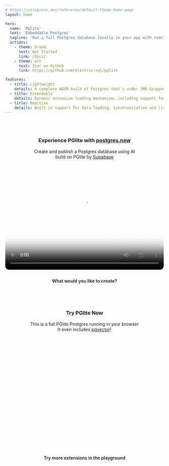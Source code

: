 ```yaml
---
# https://vitepress.dev/reference/default-theme-home-page
layout: home

hero:
  name: 'PGlite'
  text: 'Embeddable Postgres'
  tagline: 'Run a full Postgres database locally in your app with reactivity and server sync'
  actions:
    - theme: brand
      text: Get Started
      link: /docs/
    - theme: alt
      text: Star on GitHub
      link: https://github.com/electric-sql/pglite

features:
  - title: Lightweight
    details: A complete WASM build of Postgres that's under 3MB Gzipped.
  - title: Extendable
    details: Dynamic extension loading mechanism, including support for pgvector and PostGIS.
  - title: Reactive
    details: Built in support for data loading, synchronisation and live query primitives.
---
```


<script setup>
import { onMounted } from 'vue'
import { defineClientComponent } from 'vitepress'
import { VPHomeHero } from 'vitepress/theme'
import { starCount } from './components/starCount.ts'

const Repl = defineClientComponent(() => {
  return import('./components/Repl.vue')
})

onMounted(async () => {
  if (typeof window !== 'undefined' && document.querySelector) {
    const count = await starCount()
    const linkEl = document.querySelector('.action a[href="https://github.com/electric-sql/pglite"]')
    let countEl = linkEl.querySelector('.count')
    
    if (!countEl) {
      countEl = document.createElement('span')
      countEl.classList.add('count')

      const icon = document.createElement('span')
      icon.classList.add('vpi-social-github')
      linkEl.prepend(icon)
    }
    
    linkEl.append(countEl)

    let currentCount = Math.max(count - 15, 0)
    const animateCount = () => {
      currentCount += 1;
      if (currentCount >= count) {
        currentCount = count;
        clearInterval(intervalId);
      }
      countEl.innerText = `( ${currentCount.toLocaleString()} )`;
    };
    const intervalId = setInterval(animateCount, 64);
  }
});

</script>

<style>
  .actions a[href="https://github.com/electric-sql/pglite"] {
    display: flex;
    align-items: center;
  }
  .actions a[href="https://github.com/electric-sql/pglite"] .vpi-social-github {
    display: block;
    width: 1.42rem;
    height: 1.42rem;
    margin: 0 0.5rem 0 -10px;
    position: relative;
  }
  .actions a[href="https://github.com/electric-sql/pglite"] .count {
    margin-left: 0.5rem;
    min-width: 55px;
  }
</style>

<style scoped>

  .try-it-now,
  .postgres-new {
    margin-top: 3rem;
    display: flex;
    flex-direction: column;
  }

  .try-it-now .repl {
    display: block;
    width: 100%;
    margin-bottom: 1rem;
    height: 350px;
  }

  .info {
    text-align: center;
  }

  .postgres-new video {
    display: block;
    width: 100%;
    border-radius: 12px;
    margin-bottom: 1rem;
    aspect-ratio: 1616 / 1080;
  }

  .link-btn {
    border-color: var(--vp-button-alt-border);
    color: var(--vp-button-alt-text);
    background-color: var(--vp-button-alt-bg);
    border-radius: 20px;
    padding: 0 20px;
    line-height: 38px;
    font-size: 14px;
    display: inline-block;
    border: 1px solid transparent;
    text-align: center;
    font-weight: 600;
    white-space: nowrap;
    transition: color 0.25s, border-color 0.25s, background-color 0.25s;
    text-decoration: none;
  }

  @media (min-width: 1000px) {
    .row {
      display: flex;
    }

    .try-it-now,
    .postgres-new {
      width: 50%;
    }

    .try-it-now {
      padding-left: 1rem;
    }

    .postgres-new {
      padding-right: 1rem;
    }

    .try-it-now .repl {
      height: auto;
      aspect-ratio: 1616 / 1080;
    }
  }
</style>

<span class="vpi-social-github"></span>

<div class="row">
  <div class="postgres-new">
    <div class="info">
      <h3>Experience PGlite with <a href="https://postgres.new">postgres.new</a></h3>
      <p>
        Create and publish a Postgres database using AI<br>
        build on PGlite by <a href="https:/supabase.com">Supabase</a>
      </p>
    </div>
    <video controls poster="https://static.pglite.dev/videos/postgres-new-showcase-loop.png">
      <source src="https://static.pglite.dev/videos/postgres-new-showcase-loop-1080p.mp4" type="video/mp4" />
    </video>
    <a class="link-btn" href="https://postgres.new">What would you like to create?</a>
  </div>
  <div class="try-it-now">
    <div class="info">
      <h3>Try PGlite Now</h3>
      <p>
        This is a full PGlite Postgres running in your browser<br>
        It even includes <a href="/extensions/#pgvector">pgvector</a>!</p>
    </div>
    <ClientOnly>
      <Repl class="repl" />
    </ClientOnly>
    <a class="link-btn" href="/repl">Try more extensions in the playground</a>
  </div>
</div>
